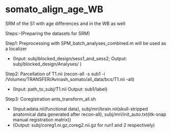 # somato_align_age_WB
SRM of the S1 with age differences and in the WB as well 

Steps:-(Preparing the datasets for SRM)

Step1: Preprocessing with SPM_batch_analyses_combined.m will be used as a localizer 
- (Input: subj/blocked_design/sess1_and_sess2; Output: subj/blocked_design/Analyses/ )

Step2: Parcellation of T1.nii (recon-all -s sub1 -i /Volumes/TRANSFER/Avinash_somato/all_data/bcs/T1.nii -all)
- (Input: path_to_subj/T1.nii Output: sub1/label)

Step3: Coregistration ants_transform_all.sh
- (Input:adata.nii(functional data), subj/mri/brain.nii(skull-stripped anatomical data generated after recon-all), subj/mri/init_auto.txt(itk-snap manual registration matrix)) 
- (Output: subj/coreg1.ni.gz,coreg2.nii.gz for run1 and 2 respectively)
